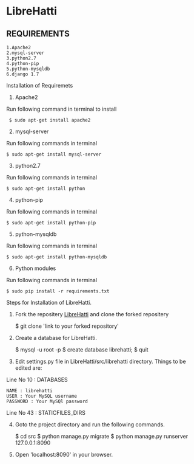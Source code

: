 LibreHatti
==========

REQUIREMENTS
------------
    1.Apache2
    2.mysql-server
    3.python2.7
    4.python-pip
    5.python-mysqldb
    6.django 1.7

Installation of Requiremets

1) Apache2

Run following command in terminal to install
    
     $ sudo apt-get install apache2
     
2) mysql-server

Run following commands in terminal
    
    $ sudo apt-get install mysql-server
    
3) python2.7

Run following commands in terminal
    
    $ sudo apt-get install python
    
4) python-pip

Run following commands in terminal
    
    $ sudo apt-get install python-pip

5) python-mysqldb

Run following commands in terminal
    
    $ sudo apt-get install python-mysqldb

6) Python modules

Run following commands in terminal
    
    $ sudo pip install -r requirements.txt


Steps for Installation of LibreHatti.

1) Fork the repositery [LibreHatti](https://github.com/GreatDevelopers/LibreHatti/) and clone the forked repositery
    
    $ git clone 'link to your forked repository'

2) Create a database for LibreHatti.
    
    $ mysql -u root -p
    $ create database librehatti;
    $ quit
    
3) Edit settings.py file in LibreHatti/src/librehatti directory. Things to be edited are:

Line No 10 : DATABASES
    
    NAME : librehatti
    USER : Your MySQL username
    PASSWORD : Your MySQl password
    
Line No 43 : STATICFILES_DIRS
    
4) Goto the project directory and run the following commands.
    
    $ cd src
    $ python manage.py migrate
    $ python manage.py runserver 127.0.0.1:8090
    
5) Open 'localhost:8090' in your browser.
